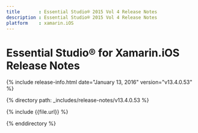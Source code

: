 ```yaml
---
title       : Essential Studio® 2015 Vol 4 Release Notes
description : Essential Studio® 2015 Vol 4 Release Notes
platform    : xamarin.iOS
---
```


# Essential Studio® for Xamarin.iOS Release Notes

{% include release-info.html date="January 13, 2016" version="v13.4.0.53" %} 

{% directory path: _includes/release-notes/v13.4.0.53 %}


{% include {{file.url}} %}

{% enddirectory %}